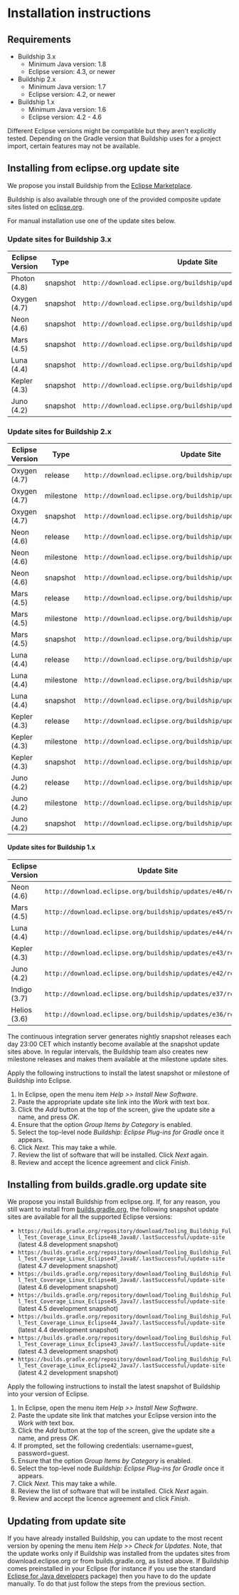 # Installation instructions

## Requirements

- Buildship 3.x
  - Minimum Java version: 1.8
  - Eclipse version: 4.3, or newer
- Buildship 2.x
  - Minimum Java version: 1.7
  - Eclipse version: 4.2, or newer
- Buildship 1.x
  - Minimum Java version: 1.6
  - Eclipse version: 4.2 - 4.6
 
Different Eclipse versions might be compatible but they aren't explicitly tested. 
Depending on the Gradle version that Buildship uses for a project import, certain features may not be available.

## Installing from eclipse.org update site

We propose you install Buildship from the [Eclipse Marketplace](http://marketplace.eclipse.org/content/buildship-gradle-integration).

Buildship is also available through one of the provided composite update sites listed on [eclipse.org](https://projects.eclipse.org/projects/tools.buildship/downloads).

For manual installation use one of the update sites below.


### Update sites for Buildship 3.x

Eclipse Version | Type      | Update Site
--------------- | ----------| ------------
Photon (4.8)    | snapshot  | `http://download.eclipse.org/buildship/updates/e48/snapshots/3.x`
Oxygen (4.7)    | snapshot  | `http://download.eclipse.org/buildship/updates/e47/snapshots/3.x`
Neon (4.6)      | snapshot  | `http://download.eclipse.org/buildship/updates/e46/snapshots/3.x`
Mars (4.5)      | snapshot  | `http://download.eclipse.org/buildship/updates/e45/snapshots/3.x`
Luna (4.4)      | snapshot  | `http://download.eclipse.org/buildship/updates/e44/snapshots/3.x`
Kepler (4.3)    | snapshot  | `http://download.eclipse.org/buildship/updates/e43/snapshots/3.x`
Juno (4.2)      | snapshot  | `http://download.eclipse.org/buildship/updates/e42/snapshots/3.x`

### Update sites for Buildship 2.x

Eclipse Version | Type      | Update Site
--------------- | ----------| ------------
Oxygen (4.7)    | release   | `http://download.eclipse.org/buildship/updates/e47/releases/2.x`
Oxygen (4.7)    | milestone | `http://download.eclipse.org/buildship/updates/e47/milestones/2.x`
Oxygen (4.7)    | snapshot  | `http://download.eclipse.org/buildship/updates/e47/snapshots/2.x`
Neon (4.6)      | release   | `http://download.eclipse.org/buildship/updates/e46/releases/2.x`
Neon (4.6)      | milestone | `http://download.eclipse.org/buildship/updates/e46/milestones/2.x`
Neon (4.6)      | snapshot  | `http://download.eclipse.org/buildship/updates/e46/snapshots/2.x`
Mars (4.5)      | release   | `http://download.eclipse.org/buildship/updates/e45/releases/2.x`
Mars (4.5)      | milestone | `http://download.eclipse.org/buildship/updates/e45/milestones/2.x`
Mars (4.5)      | snapshot  | `http://download.eclipse.org/buildship/updates/e45/snapshots/2.x`
Luna (4.4)      | release   | `http://download.eclipse.org/buildship/updates/e44/releases/2.x`
Luna (4.4)      | milestone | `http://download.eclipse.org/buildship/updates/e44/milestones/2.x` 
Luna (4.4)      | snapshot  | `http://download.eclipse.org/buildship/updates/e44/snapshots/2.x`
Kepler (4.3)    | release   | `http://download.eclipse.org/buildship/updates/e43/releases/2.x`
Kepler (4.3)    | milestone | `http://download.eclipse.org/buildship/updates/e43/milestones/2.x`
Kepler (4.3)    | snapshot  | `http://download.eclipse.org/buildship/updates/e43/snapshots/2.x`
Juno (4.2)      | release   | `http://download.eclipse.org/buildship/updates/e42/releases/2.x`
Juno (4.2)      | milestone | `http://download.eclipse.org/buildship/updates/e42/milestones/2.x`
Juno (4.2)      | snapshot  | `http://download.eclipse.org/buildship/updates/e42/snapshots/2.x`
                
#### Update sites for Buildship 1.x

Eclipse Version | Update Site
--------------  |------------
Neon (4.6)      | `http://download.eclipse.org/buildship/updates/e46/releases/1.0`
Mars (4.5)      | `http://download.eclipse.org/buildship/updates/e45/releases/1.0`
Luna (4.4)      | `http://download.eclipse.org/buildship/updates/e44/releases/1.0`
Kepler (4.3)    | `http://download.eclipse.org/buildship/updates/e43/releases/1.0`
Juno (4.2)      | `http://download.eclipse.org/buildship/updates/e42/releases/1.0`
Indigo (3.7)    | `http://download.eclipse.org/buildship/updates/e37/releases/1.0`
Helios (3.6)    | `http://download.eclipse.org/buildship/updates/e36/releases/1.0`


The continuous integration server generates nightly snapshot releases each day 23:00 CET which instantly become
available at the snapshot update sites above. In regular intervals, the Buildship team also creates new
milestone releases and makes them available at the milestone update sites.

Apply the following instructions to install the latest snapshot or milestone of Buildship into Eclipse.

 1. In Eclipse, open the menu item _Help >> Install New Software_.
 1. Paste the appropriate update site link into the _Work with_ text box.
 1. Click the _Add_ button at the top of the screen, give the update site a name, and press _OK_.
 1. Ensure that the option _Group Items by Category_ is enabled.
 1. Select the top-level node _Buildship: Eclipse Plug-ins for Gradle_ once it appears.
 1. Click _Next_. This may take a while.
 1. Review the list of software that will be installed. Click _Next_ again.
 1. Review and accept the licence agreement and click _Finish_.


## Installing from builds.gradle.org update site

We propose you install Buildship from eclipse.org. If, for any reason, you still want to install
from [builds.gradle.org](https://builds.gradle.org/project.html?projectId=Tooling_Buildship&tab=projectOverview), the following snapshot update sites
are available for all the supported Eclipse versions:
  
  * `https://builds.gradle.org/repository/download/Tooling_Buildship_Full_Test_Coverage_Linux_Eclipse48_Java8/.lastSuccessful/update-site` (latest 4.8 development snapshot)
  * `https://builds.gradle.org/repository/download/Tooling_Buildship_Full_Test_Coverage_Linux_Eclipse47_Java8/.lastSuccessful/update-site` (latest 4.7 development snapshot)
  * `https://builds.gradle.org/repository/download/Tooling_Buildship_Full_Test_Coverage_Linux_Eclipse46_Java8/.lastSuccessful/update-site` (latest 4.6 development snapshot)
  * `https://builds.gradle.org/repository/download/Tooling_Buildship_Full_Test_Coverage_Linux_Eclipse45_Java7/.lastSuccessful/update-site` (latest 4.5 development snapshot)
  * `https://builds.gradle.org/repository/download/Tooling_Buildship_Full_Test_Coverage_Linux_Eclipse44_Java7/.lastSuccessful/update-site` (latest 4.4 development snapshot)
  * `https://builds.gradle.org/repository/download/Tooling_Buildship_Full_Test_Coverage_Linux_Eclipse43_Java7/.lastSuccessful/update-site` (latest 4.3 development snapshot)
  * `https://builds.gradle.org/repository/download/Tooling_Buildship_Full_Test_Coverage_Linux_Eclipse42_Java7/.lastSuccessful/update-site` (latest 4.2 development snapshot)

Apply the following instructions to install the latest snapshot of Buildship into your version of Eclipse.

 1. In Eclipse, open the menu item _Help >> Install New Software_.
 1. Paste the update site link that matches your Eclipse version into the _Work with_ text box.
 1. Click the _Add_ button at the top of the screen, give the update site a name, and press _OK_.
 1. If prompted, set the following credentials: username=guest, password=guest.
 1. Ensure that the option _Group Items by Category_ is enabled.
 1. Select the top-level node _Buildship: Eclipse Plug-ins for Gradle_ once it appears.
 1. Click _Next_. This may take a while.
 1. Review the list of software that will be installed. Click _Next_ again.
 1. Review and accept the licence agreement and click _Finish_.


## Updating from update site

If you have already installed Buildship, you can update to the most recent version by opening the menu item _Help >> Check for Updates_. Note, that the update works only if Buildship was installed from the updates sites from download.eclipse.org or from builds.gradle.org, as listed above. If Buildship comes preinstalled in your Eclipse (for instance if you use the standard [Eclipse for Java developers](https://www.eclipse.org/downloads/packages/eclipse-ide-java-developers/neon) package) then you have to do the update manually. To do that just follow the steps from the previous section.
